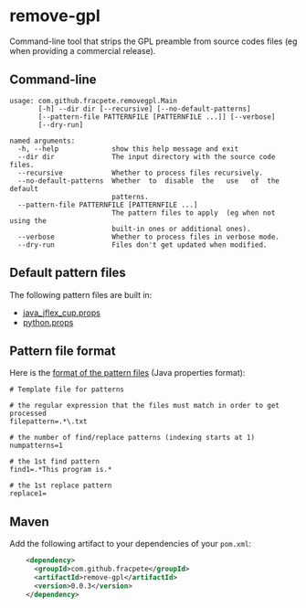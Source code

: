 # remove-gpl
Command-line tool that strips the GPL preamble from source codes files (eg when providing a commercial release).

## Command-line
```
usage: com.github.fracpete.removegpl.Main
       [-h] --dir dir [--recursive] [--no-default-patterns]
       [--pattern-file PATTERNFILE [PATTERNFILE ...]] [--verbose]
       [--dry-run]

named arguments:
  -h, --help             show this help message and exit
  --dir dir              The input directory with the source code files.
  --recursive            Whether to process files recursively.
  --no-default-patterns  Whether  to  disable  the   use   of  the  default
                         patterns.
  --pattern-file PATTERNFILE [PATTERNFILE ...]
                         The pattern files to apply  (eg when not using the
                         built-in ones or additional ones).
  --verbose              Whether to process files in verbose mode.
  --dry-run              Files don't get updated when modified.
```

## Default pattern files

The following pattern files are built in:

* [java_jflex_cup.props](src/main/resources/com/github/fracpete/removegpl/java_jflex_cup.props) 
* [python.props](src/main/resources/com/github/fracpete/removegpl/python.props) 


## Pattern file format

Here is the [format of the pattern files](src/main/resources/com/github/fracpete/removegpl/template.props) 
(Java properties format):

```properties
# Template file for patterns

# the regular expression that the files must match in order to get processed
filepattern=.*\.txt

# the number of find/replace patterns (indexing starts at 1)
numpatterns=1

# the 1st find pattern
find1=.*This program is.*

# the 1st replace pattern
replace1=
```

## Maven

Add the following artifact to your dependencies of your `pom.xml`:

```xml
    <dependency>
      <groupId>com.github.fracpete</groupId>
      <artifactId>remove-gpl</artifactId>
      <version>0.0.3</version>
    </dependency>
```
